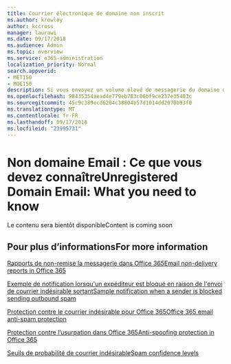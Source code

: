 ```yaml
---
title: Courrier électronique de domaine non inscrit
ms.author: krowley
author: kccross
manager: laurawi
ms.date: 09/17/2018
ms.audience: Admin
ms.topic: overview
ms.service: o365-administration
localization_priority: Normal
search.appverid:
- MET150
- MOE150
description: Si vous envoyez un volume élevé de messagerie du domaine ou non, vous courez le risque de votre courrier électronique bloqué. Lisez cet article pour en savoir plus.
ms.openlocfilehash: 98435354aead4e779eb783c06bf9ce237e35403c
ms.sourcegitcommit: 45c9c389ecd6204c38804b57d1014dd2070b93f0
ms.translationtype: MT
ms.contentlocale: fr-FR
ms.lasthandoff: 09/17/2018
ms.locfileid: "23995731"
---
```

# <a name="unregistered-domain-email-what-you-need-to-know"></a><span data-ttu-id="05b3f-104">Non domaine Email : Ce que vous devez connaître</span><span class="sxs-lookup"><span data-stu-id="05b3f-104">Unregistered Domain Email: What you need to know</span></span>

<span data-ttu-id="05b3f-105">Le contenu sera bientôt disponible</span><span class="sxs-lookup"><span data-stu-id="05b3f-105">Content is coming soon</span></span>

  
## <a name="for-more-information"></a><span data-ttu-id="05b3f-106">Pour plus d’informations</span><span class="sxs-lookup"><span data-stu-id="05b3f-106">For more information</span></span>

[<span data-ttu-id="05b3f-107">Rapports de non-remise la messagerie dans Office 365</span><span class="sxs-lookup"><span data-stu-id="05b3f-107">Email non-delivery reports in Office 365</span></span>](https://support.office.com/article/email-non-delivery-reports-in-office-365-51daa6b9-2e35-49c4-a0c9-df85bf8533c3)

[<span data-ttu-id="05b3f-108">Exemple de notification lorsqu'un expéditeur est bloqué en raison de l'envoi de courrier indésirable sortant</span><span class="sxs-lookup"><span data-stu-id="05b3f-108">Sample notification when a sender is blocked sending outbound spam</span></span>](sample-notification-when-a-sender-is-blocked-sending-outbound-spam.md)

[<span data-ttu-id="05b3f-109">Protection contre le courrier indésirable pour Office 365</span><span class="sxs-lookup"><span data-stu-id="05b3f-109">Office 365 email anti-spam protection</span></span>](anti-spam-protection.md)

[<span data-ttu-id="05b3f-110">Protection contre l’usurpation dans Office 365</span><span class="sxs-lookup"><span data-stu-id="05b3f-110">Anti-spoofing protection in Office 365</span></span>](anti-spoofing-protection.md)

[<span data-ttu-id="05b3f-111">Seuils de probabilité de courrier indésirable</span><span class="sxs-lookup"><span data-stu-id="05b3f-111">Spam confidence levels</span></span>](spam-confidence-levels.md)


